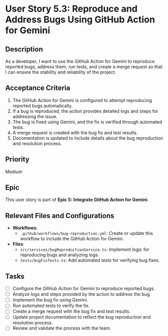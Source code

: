 # User Story 5.3: Reproduce and Address Bugs Using GitHub Action for Gemini

## Description

As a developer, I want to use the GitHub Action for Gemini to reproduce reported bugs, address them, run tests, and
create a merge request so that I can ensure the stability and reliability of the project.

## Acceptance Criteria

1. The GitHub Action for Gemini is configured to attempt reproducing reported bugs automatically.
2. If a bug is reproduced, the action provides detailed logs and steps for addressing the issue.
3. The bug is fixed using Gemini, and the fix is verified through automated tests.
4. A merge request is created with the bug fix and test results.
5. Documentation is updated to include details about the bug reproduction and resolution process.

## Priority

Medium

## Epic

This user story is part of **Epic 5: Integrate GitHub Action for Gemini**.

## Relevant Files and Configurations

- **Workflows**:
  - `.github/workflows/bug-reproduction.yml`: Create or update this workflow to include the GitHub Action for Gemini.
- **Files**:
  - `src/services/bugReproductionService.ts`: Implement logic for reproducing bugs and analyzing logs.
  - `tests/bugFixTests.ts`: Add automated tests for verifying bug fixes.

## Tasks

- [ ] Configure the GitHub Action for Gemini to reproduce reported bugs.
- [ ] Analyze logs and steps provided by the action to address the bug.
- [ ] Implement the bug fix using Gemini.
- [ ] Run automated tests to verify the fix.
- [ ] Create a merge request with the bug fix and test results.
- [ ] Update project documentation to reflect the bug reproduction and resolution process.
- [ ] Review and validate the process with the team.
